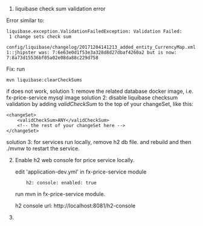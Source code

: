 1. liquibase check sum validation error

Error similar to:

    liquibase.exception.ValidationFailedException: Validation Failed:
     1 change sets check sum
          config/liquibase/changelog/20171204141213_added_entity_CurrencyMap.xml::20171204141213-1::jhipster was: 7:6e63e0d1f53e3a328d8d27dbaf4260a2 but is now: 7:8a73d15536bf05a02e08da88c229d758
          
Fix:
run

    mvn liquibase:clearCheckSums 
    
if does not work,
solution 1: remove the related database docker image, i.e. fx-price-service mysql image
solution 2: disable liquibase checksum validation by 
    adding _validCheckSum_ to the top of your changeSet, like this:

    <changeSet>
        <validCheckSum>ANY</validCheckSum>
        <!-- the rest of your changeSet here -->
    </changeSet>
    
solution 3: for services run locally, remove h2 db file.
and rebuild and then ./mvnw to restart the service.


2. Enable h2 web console for price service locally.

    edit 'application-dev.yml' in fx-price-service module
        
    ``    h2:
              console:
                  enabled: true``
                  
    run mvn in fx-price-service module.
    
    h2 console url: http://localhost:8081/h2-console
    
3. 